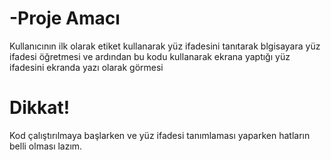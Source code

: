 # -Proje Amacı
Kullanıcının ilk olarak etiket kullanarak yüz ifadesini tanıtarak blgisayara yüz ifadesi öğretmesi ve ardından bu kodu kullanarak ekrana yaptığı yüz ifadesini ekranda yazı olarak görmesi

# Dikkat!
Kod çalıştırılmaya başlarken ve yüz ifadesi tanımlaması yaparken hatların belli olması lazım.

#
